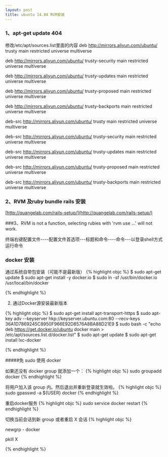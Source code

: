 ```yaml
---
layout: post
title: ubuntu 14.04 RVM安装
---
```


### 1、apt-get update 404  

修改/etc/apt/sources.list里面的内容
deb http://mirrors.aliyun.com/ubuntu/ trusty main restricted universe multiverse

deb http://mirrors.aliyun.com/ubuntu/ trusty-security main restricted universe multiverse

deb http://mirrors.aliyun.com/ubuntu/ trusty-updates main restricted universe multiverse

deb http://mirrors.aliyun.com/ubuntu/ trusty-proposed main restricted universe multiverse

deb http://mirrors.aliyun.com/ubuntu/ trusty-backports main restricted universe multiverse

deb-src http://mirrors.aliyun.com/ubuntu/ trusty main restricted universe multiverse

deb-src http://mirrors.aliyun.com/ubuntu/ trusty-security main restricted universe multiverse

deb-src http://mirrors.aliyun.com/ubuntu/ trusty-updates main restricted universe multiverse

deb-src http://mirrors.aliyun.com/ubuntu/ trusty-proposed main restricted universe multiverse

deb-src http://mirrors.aliyun.com/ubuntu/ trusty-backports main restricted universe multiverse

### 2、RVM  及ruby bundle rails 安装

[http://quangelab.com/rails-setup/](http://quangelab.com/rails-setup/)

###3、RVM is not a function, selecting rubies with 'rvm use ...' will not work.

终端右键配置文件----配置文件首选项---标题和命令----命令---以登录shell方式运行命令


### docker 安装

通过系统自带包安装（可能不是最新版）
{% highlight objc %}
$ sudo apt-get update 
$ sudo apt-get install -y docker.io 
$ sudo ln -sf /usr/bin/docker.io /usr/local/bin/docker 

{% endhighlight %}

2. 通过Docker源安装最新版本

{% highlight objc %}
$ sudo apt-get install apt-transport-https 
$ sudo apt-key adv --keyserver hkp://keyserver.ubuntu.com:80 --recv-keys 36A1D7869245C8950F966E92D8576A8BA88D21E9 
$ sudo bash -c "echo deb https://get.docker.io/ubuntu docker main > /etc/apt/sources.list.d/docker.list" 
$ sudo apt-get update 
$ sudo apt-get install lxc-docker

{% endhighlight %}


#####免 sudo 使用 docker

如果还没有 docker group 就添加一个：
{% highlight objc %}
sudo groupadd docker
{% endhighlight %}

将用户加入该 group 内。然后退出并重新登录就生效啦。
{% highlight objc %}
sudo gpasswd -a ${USER} docker
{% endhighlight %}


重启docker服务
{% highlight objc %}
sudo service docker restart
{% endhighlight %}

切换当前会话到新 group 或者重启 X 会话
{% highlight objc %}

newgrp - docker

pkill X

{% endhighlight %}


